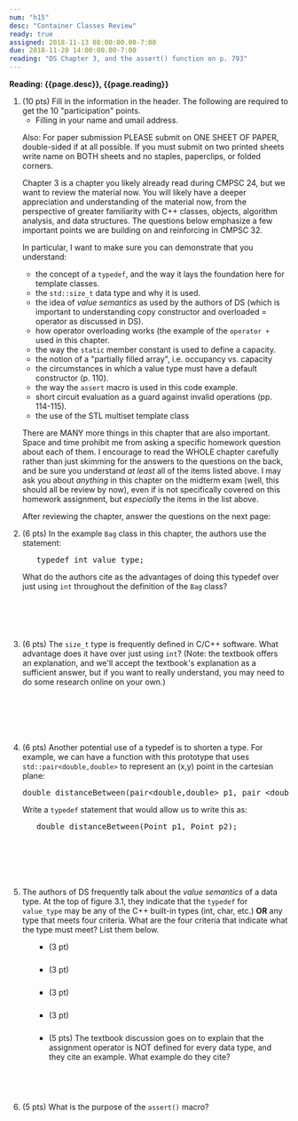 ```yaml
---
num: "h15"
desc: "Container Classes Review"
ready: true
assigned: 2018-11-13 08:00:00.00-7:00
due: 2018-11-20 14:00:00.00-7:00
reading: "DS Chapter 3, and the assert() function on p. 793"
---
```


<b>Reading: {{page.desc}}, {{page.reading}}</b>

<ol start="1">

<li>(10 pts) Fill in the information in the header. The following are required to get the 10 "participation" points.
    <ul>
    <li>Filling in your name and umail address.<br /></li>
    </ul>
    <p>Also: For paper submission PLEASE submit on ONE SHEET OF PAPER, double-sided if at all possible. If you must submit on two printed sheets write name on BOTH sheets and no staples, paperclips, or folded corners.<br />
    </p>
 </li>

Chapter 3 is a chapter you likely already read during CMPSC 24, but we want to review the material now. You will likely have a deeper appreciation and understanding of the material now, from the perspective of greater familiarity with C++ classes, objects, algorithm analysis, and data structures. The questions below emphasize a few important points we are building on and reinforcing in CMPSC 32.   
<p></p>In particular, I want to make sure you can demonstrate that you understand:
<ul><li> the concept of a <code>typedef</code>, and the way it lays the foundation here for template classes.</li>
<li> the <code>std::size_t</code> data type and why it is used.</li>
<li> the idea of <em>value semantics</em> as used by the authors of DS (which is important to understanding copy constructor and overloaded = operator as discussed in DS).</li>
<li> how operator overloading works (the example of the <code>operator +</code> used in this chapter.</li>
<li> the way the <code>static</code> member constant is used to define a capacity.</li>
<li> the notion of a "partially filled array", i.e. occupancy vs. capacity</li>
<li> the circumstances in which a value type must have a default constructor (p. 110).</li>
<li> the way the <code>assert</code> macro is used in this code example.</li>
<li> short circuit evaluation as a guard against invalid operations (pp. 114-115).</li>
<li> the use of the STL multiset template class</li></ul>
<p>There are MANY more things in this chapter that are also important. Space and time prohibit me from asking a specific homework question about each of them. I encourage to read the WHOLE chapter carefully rather than just skimming for the answers to the questions on the back, and be sure you understand <em>at least</em> all of the items listed above. I may ask you about <em>anything</em> in this chapter on the midterm exam (well, this should all be review by now), even if is not specifically covered on this homework assignment, but <em>especially</em> the items in the list above.
<p></p>After reviewing the chapter, answer the  questions on the next page:
</p>

<div class="pagebreak"></div>

<li> (6 pts)  In the example <code>Bag</code> class in this chapter, the authors use the statement:

<pre>
   typedef int value_type;
</pre>
<p>What do the authors cite as the advantages of doing this typedef over just using <code>int</code> throughout the definition of the <code>Bag</code> class?
</p>
<div style="margin-top:5em;">&#160;</div>
</li>

<li> (6 pts) The <code>size_t</code> type is frequently defined in C/C++ software.  What advantage does it have over just using <code>int</code>?  (Note: the textbook offers an explanation, and we'll accept the textbook's explanation as a sufficient answer, but if you want to really understand, you may need to do some research online on your own.)
<div style="margin-top:6em;">&#160;</div>
</li>

<li> (6 pts) Another potential use of a typedef is to shorten a type. For example, we can have a function with this prototype that uses <code>std::pair&lt;double,double&gt;</code> to represent an (x,y) point in the cartesian plane:
<pre>
double distanceBetween(pair&lt;double,double&gt; p1, pair &lt;double,double&gt; p2);
</pre>
<p>Write a <code>typedef</code> statement that would allow us to write this as:
</p>
<pre>
   double distanceBetween(Point p1, Point p2);
</pre>
<div style="margin-top:6em;">&#160;</div></li>

<li>The authors of DS frequently talk about the <em>value semantics</em> of a data type. At the top of figure 3.1, they indicate that the <code>typedef</code> for <code>value_type</code> may be any of the C++ built-in types (int, char, etc.) <b>OR</b> any type that meets four criteria.
 What are the four criteria that indicate what the type must meet? List them below.
 <p></p>
 <ol>
   <ul><li>(3 pt) <div style="margin-top:0.5em;">&#160;</div></li><li>(3 pt) <div style="margin-top:0.5em;">&#160;</div></li><li>(3 pt) <div style="margin-top:0.5em;">&#160;</div></li><li>(3 pt) <div style="margin-top:0.5em;">&#160;</div></li>
	<li> (5 pts) The textbook discussion goes on to explain that the assignment operator is NOT defined for every data type, and they cite an example. What example do they cite?
	<div style="margin-top:4em;">&#160;</div>
	</li></ul>

</ol>

<li> (5 pts) What is the purpose of the <code>assert()</code> macro?
<div style="margin-top:5em;">&#160;</div> </li>

